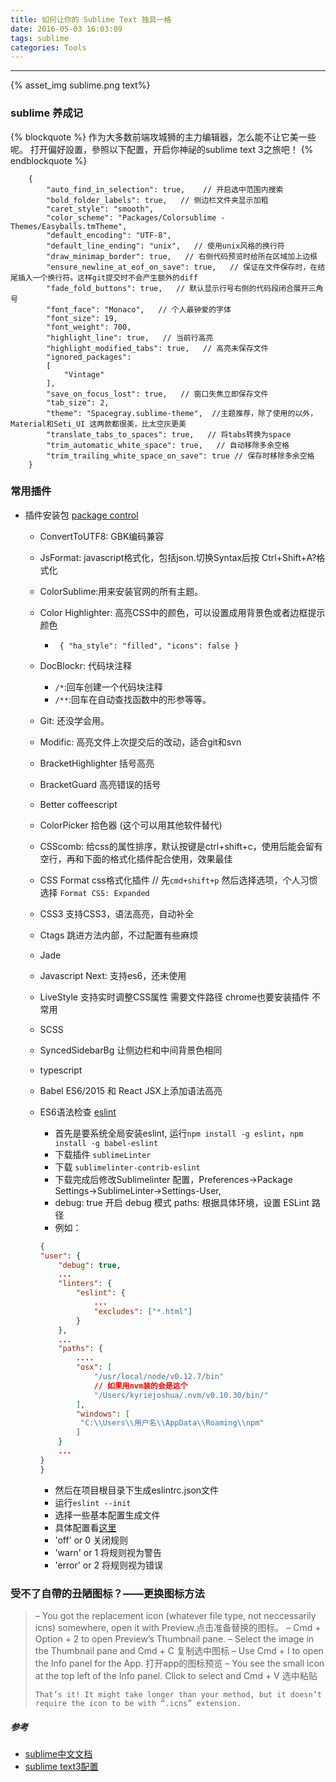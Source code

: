 ```yaml
---
title: 如何让你的 Sublime Text 独具一格
date: 2016-05-03 16:03:09
tags: sublime
categories: Tools
---
```


<hr>

{% asset_img sublime.png text%}

### sublime 养成记

{% blockquote %}
作为大多数前端攻城狮的主力编辑器，怎么能不让它美一些呢。
打开偏好設置，參照以下配置，开启你神祕的sublime text 3之旅吧！
{% endblockquote %}

<!--more-->

```json
	{
		"auto_find_in_selection": true,    // 开启选中范围内搜索
		"bold_folder_labels": true,   // 侧边栏文件夹显示加粗
		"caret_style": "smooth",
		"color_scheme": "Packages/Colorsublime - Themes/Easyballs.tmTheme",
		"default_encoding": "UTF-8",
		"default_line_ending": "unix",   // 使用unix风格的换行符
		"draw_minimap_border": true,   // 右侧代码预览时给所在区域加上边框
		"ensure_newline_at_eof_on_save": true,   // 保证在文件保存时，在结尾插入一个换行符。这样git提交时不会产生额外的diff
		"fade_fold_buttons": true,   // 默认显示行号右侧的代码段闭合展开三角号
		"font_face": "Monaco",   // 个人最钟爱的字体
		"font_size": 19,
		"font_weight": 700,
		"highlight_line": true,   // 当前行高亮
		"highlight_modified_tabs": true,   // 高亮未保存文件
		"ignored_packages":
		[
			"Vintage"
		],
		"save_on_focus_lost": true,   // 窗口失焦立即保存文件
		"tab_size": 2,
		"theme": "Spacegray.sublime-theme",  //主题推荐，除了使用的以外，Material和Seti_UI 这两款都很美，比太空灰更美
		"translate_tabs_to_spaces": true,   // 将tabs转换为space
		"trim_automatic_white_space": true,   // 自动移除多余空格
		"trim_trailing_white_space_on_save": true // 保存时移除多余空格
	}
```


### 常用插件

* 插件安装包 [package control](https://packagecontrol.io/installation)
  * ConvertToUTF8: GBK编码兼容

  * JsFormat: javascript格式化，包括json.切换Syntax后按 Ctrl+Shift+A?格式化

  * ColorSublime:用来安装官网的所有主题。

  * Color Highlighter: 高亮CSS中的颜色，可以设置成用背景色或者边框提示颜色
    *	` { "ha_style": "filled", "icons": false }`

  * DocBlockr: 代码块注释
    * `/*`:回车创建一个代码块注释
    * `/**`:回车在自动查找函数中的形参等等。

  * Git: 还没学会用。

  * Modific: 高亮文件上次提交后的改动，适合git和svn

  * BracketHighlighter 括号高亮

  * BracketGuard 高亮错误的括号

  * Better coffeescript

  * ColorPicker 拾色器 (这个可以用其他软件替代)

  * CSScomb: 给css的属性排序，默认按键是ctrl+shift+c，使用后能会留有空行，再和下面的格式化插件配合使用，效果最佳

  * CSS Format css格式化插件 // 先`cmd+shift+p` 然后选择选项，个人习惯选择 `Format CSS: Expanded`

  * CSS3 支持CSS3，语法高亮，自动补全

  * Ctags 跳进方法内部，不过配置有些麻烦

  * Jade

  * Javascript Next: 支持es6，还未使用

  * LiveStyle 支持实时调整CSS属性 需要文件路径 chrome也要安装插件 不常用

  * SCSS

  * SyncedSidebarBg 让侧边栏和中间背景色相同

  * typescript

  * Babel ES6/2015 和 React JSX上添加语法高亮

  * ES6语法检查 [eslint](http://javascript.ruanyifeng.com/tool/lint.html#toc3)
    *	首先是要系统全局安装eslint, 运行`npm install -g eslint`，`npm install -g babel-eslint`
    *	下载插件 `sublimeLinter`
    *	下载 `sublimelinter-contrib-eslint`
    *	下载完成后修改Sublimelinter 配置，Preferences->Package Settings->SublimeLinter->Settings-User,
    *	debug: true 开启 debug 模式 paths: 根据具体环境，设置 ESLint 路径
    *	例如：

    ```json
    {
    "user": {
        "debug": true,
        ...
        "linters": {
            "eslint": {
                ...
                "excludes": ["*.html"]
            }
        },
        ...
        "paths": {
            ....
            "osx": [
                "/usr/local/node/v0.12.7/bin"
                // 如果用nvm装的会是这个
                "/Users/kyriejoshua/.nvm/v0.10.30/bin/"
            ],
            "windows": [
             "C:\\Users\\用户名\\AppData\\Roaming\\npm"
            ]
        }
        ...
    }
    }
    ```
    *	然后在项目根目录下生成eslintrc.json文件
       * 运行`eslint --init`
    *	选择一些基本配置生成文件
    *	具体配置看[这里](https://github.com/y8n/ESLint-rules-docs-cn)
    *	'off' or 0 关闭规则
    *	'warn' or 1 将规则视为警告
    *	'error' or 2 将规则视为错误


### 受不了自帶的丑陋图标？——更换图标方法

<blockquote>
	– You got the replacement icon (whatever file type, not neccessarily icns) somewhere, open it with Preview.点击准备替换的图标。
	– Cmd + Option + 2 to open Preview’s Thumbnail pane.
	– Select the image in the Thumbnail pane and Cmd + C  复制选中图标
	– Use Cmd + I to open the Info panel for the App. 打开app的图标预览
	– You see the small icon at the top left of the Info panel. Click to select and Cmd + V 选中粘贴

	That’s it! It might take longer than your method, but it doesn’t require the icon to be with “.icns” extension.

</blockquote>

##### 参考

* [sublime中文文档](http://sublime-text.readthedocs.org/en/latest/index.html)
* [sublime text3配置](https://www.zybuluo.com/king/note/47271)

